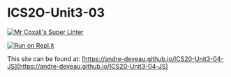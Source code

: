 # ICS2O-Unit3-03

[![Mr Coxall's Super Linter](https://github.com/andre-deveau/ICS20-Unit3-04-JS/workflows/Mr%20Coxall's%20Super%20Linter/badge.svg)](https://github.com/andre-deveau/ICS20-Unit3-04-JS/actions/)

[![Run on Repl.it](https://repl.it/badge/github/andre-deveau/ICS20-Unit3-04-JS)](https://repl.it/github/andre-deveau/ICS20-Unit3-04-JS)

This site can be found at: [https://andre-deveau.github.io/ICS20-Unit3-04-JS](https://andre-deveau.github.io/ICS20-Unit3-04-JS)
